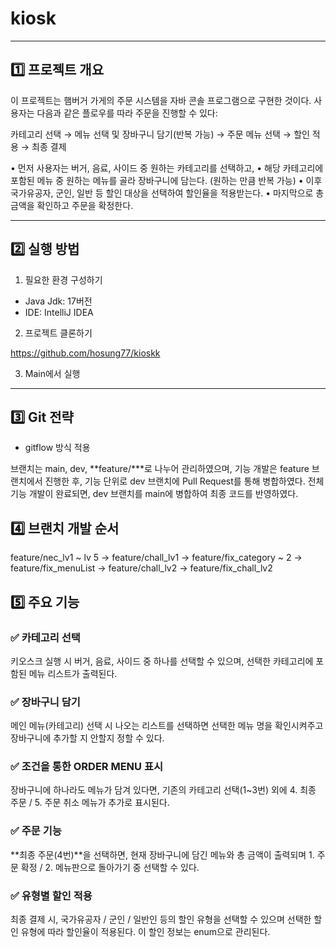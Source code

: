 # **kiosk**

***

## 1️⃣ 프로젝트 개요

이 프로젝트는 햄버거 가게의 주문 시스템을 자바 콘솔 프로그램으로 구현한 것이다.
사용자는 다음과 같은 플로우를 따라 주문을 진행할 수 있다:

카테고리 선택 → 메뉴 선택 및 장바구니 담기(반복 가능) → 주문 메뉴 선택 → 할인 적용 → 최종 결제

•	먼저 사용자는 버거, 음료, 사이드 중 원하는 카테고리를 선택하고,
•	해당 카테고리에 포함된 메뉴 중 원하는 메뉴를 골라 장바구니에 담는다. (원하는 만큼 반복 가능)
•	이후 국가유공자, 군인, 일반 등 할인 대상을 선택하여 할인율을 적용받는다.
•	마지막으로 총 금액을 확인하고 주문을 확정한다.

***

## 2️⃣ 실행 방법

1. 필요한 환경 구성하기

- Java Jdk: 17버전
- IDE: IntelliJ IDEA

2. 프로젝트 클론하기

https://github.com/hosung77/kioskk

3. Main에서 실행

***
## 3️⃣ Git 전략

- gitflow 방식 적용

브랜치는 main, dev, **feature/***로 나누어 관리하였으며, 기능 개발은 feature 브랜치에서 진행한 후,
기능 단위로 dev 브랜치에 Pull Request를 통해 병합하였다. 전체 기능 개발이 완료되면, dev 브랜치를 main에 병합하여 최종 코드를 반영하였다.

## 4️⃣ 브랜치 개발 순서

feature/nec_lv1 ~ lv 5 -> feature/chall_lv1 -> feature/fix_category ~ 2 -> feature/fix_menuList -> feature/chall_lv2 -> feature/fix_chall_lv2

## 5️⃣ 주요 기능

### ✅ **카테고리 선택**

키오스크 실행 시 버거, 음료, 사이드 중 하나를 선택할 수 있으며, 선택한 카테고리에 포함된 메뉴 리스트가 출력된다.

### ✅ **장바구니 담기**

메인 메뉴(카테고리) 선택 시 나오는 리스트를 선택하면 선택한 메뉴 명을 확인시켜주고 장바구니에 추가할 지 안할지 정할 수 있다.

### ✅ **조건을 통한 ORDER MENU 표시**

장바구니에 하나라도 메뉴가 담겨 있다면, 기존의 카테고리 선택(1~3번) 외에 4. 최종 주문 / 5. 주문 취소 메뉴가 추가로 표시된다.

### ✅ **주문 기능**

**최종 주문(4번)**을 선택하면, 현재 장바구니에 담긴 메뉴와 총 금액이 출력되며 1. 주문 확정 / 2. 메뉴판으로 돌아가기 중 선택할 수 있다.

### ✅ **유형별 할인 적용**

최종 결제 시, 국가유공자 / 군인 / 일반인 등의 할인 유형을 선택할 수 있으며 선택한 할인 유형에 따라 할인율이 적용된다. 이 할인 정보는 enum으로 관리된다.
